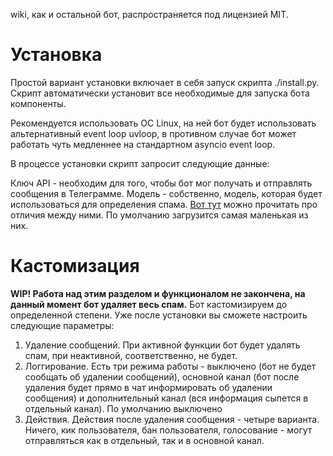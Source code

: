 wiki, как и остальной бот, распространяется под лицензией MIT.

# Установка #

Простой вариант установки включает в себя запуск скрипта ./install.py. Скрипт автоматически установит все необходимые для запуска бота компоненты.

Рекомендуется использовать ОС Linux, на ней бот будет использовать альтернативный event loop uvloop, в противном случае бот может работать чуть медленнее на стандартном asyncio event loop.

В процессе установки скрипт запросит следующие данные:

Ключ API - необходим для того, чтобы бот мог получать и отправлять сообщения в Телеграмме.
Модель - собственно, модель, которая будет использоваться для определения спама. [Вот тут](link) можно прочитать про отличия между ними. По умолчанию загрузится самая маленькая из них.

# Кастомизация #

**WIP! Работа над этим разделом и функционалом не закончена, на данный момент бот удаляет весь спам.**
Бот кастомизируем до определенной степени. Уже после установки вы сможете настроить следующие параметры:

1. Удаление сообщений. При активной функции бот будет удалять спам, при неактивной, соответственно, не будет.
2. Логгирование. Есть три режима работы - выключено (бот не будет сообщать об удалении сообщений), основной канал (бот после удаления будет прямо в чат информировать об удалении сообщения) и дополнительный канал (вся информация сыпется в отдельный канал). По умолчанию выключено
3. Действия. Действия после удаления сообщения - четыре варианта. Ничего, кик пользователя, бан пользователя, голосование - могут отправляться как в отдельный, так и в основной канал.

